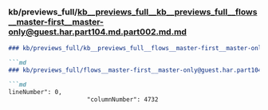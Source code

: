 ### kb/previews_full/kb__previews_full__kb__previews_full__flows__master-first__master-only@guest.har.part104.md.part002.md.md

```md
### kb/previews_full/kb__previews_full__flows__master-first__master-only@guest.har.part104.md.part002.md

```md
### kb/previews_full/flows__master-first__master-only@guest.har.part104.md (part 002)

```md
lineNumber": 0,
                      "columnNumber": 4732
      
```

```

```

```
